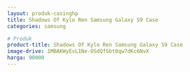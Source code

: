 ```yaml
---
layout: produk-casinghp
title: Shadows Of Kylo Ren Samsung Galaxy S9 Case
categories: samsung

# Produk
product-title: Shadows Of Kylo Ren Samsung Galaxy S9 Case
image-drive: 1MBAKWyEvL1Ne-OSdQfSbt0qw7dKc6NvX
harga: 90000
---
```

